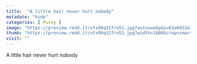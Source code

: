```yaml
---
title:  "A little hair never hurt nobody"
metadate: "hide"
categories: [ Pussy ]
image: "https://preview.redd.it/vtx96q32fro51.jpg?auto=webp&s=81e6b51e1b6ef8db832ae669e76727e475039bf7"
thumb: "https://preview.redd.it/vtx96q32fro51.jpg?width=1080&crop=smart&auto=webp&s=b2c985cf13f8e242e5b2918d669a46923f1682b4"
visit: ""
---
```

A little hair never hurt nobody
